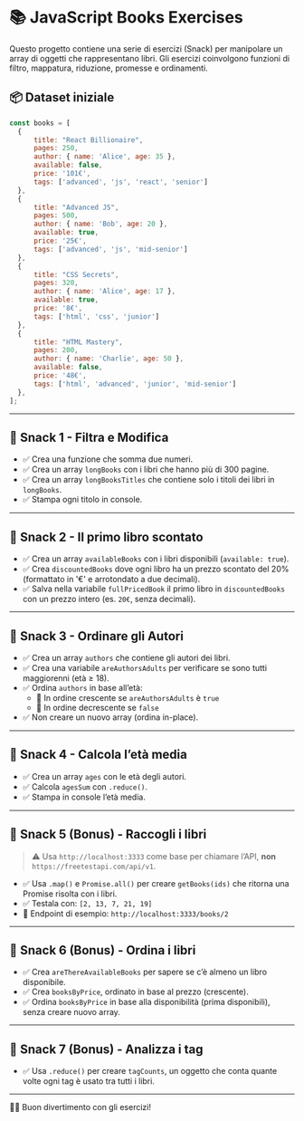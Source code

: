 # 📚 JavaScript Books Exercises

Questo progetto contiene una serie di esercizi (Snack) per manipolare un array di oggetti che rappresentano libri. Gli esercizi coinvolgono funzioni di filtro, mappatura, riduzione, promesse e ordinamenti.

## 📦 Dataset iniziale

```js
const books = [
  { 
      title: "React Billionaire", 
      pages: 250, 
      author: { name: 'Alice', age: 35 },
      available: false,
      price: '101€',
      tags: ['advanced', 'js', 'react', 'senior']
  },
  { 
      title: "Advanced JS", 
      pages: 500, 
      author: { name: 'Bob', age: 20 },
      available: true,
      price: '25€',
      tags: ['advanced', 'js', 'mid-senior']
  },
  { 
      title: "CSS Secrets", 
      pages: 320, 
      author: { name: 'Alice', age: 17 },
      available: true,
      price: '8€',
      tags: ['html', 'css', 'junior']
  },
  { 
      title: "HTML Mastery", 
      pages: 200, 
      author: { name: 'Charlie', age: 50 },
      available: false,
      price: '48€',
      tags: ['html', 'advanced', 'junior', 'mid-senior']
  },
];
```

---

## 🧩 Snack 1 - Filtra e Modifica

- ✅ Crea una funzione che somma due numeri.
- ✅ Crea un array `longBooks` con i libri che hanno più di 300 pagine.
- ✅ Crea un array `longBooksTitles` che contiene solo i titoli dei libri in `longBooks`.
- ✅ Stampa ogni titolo in console.

---

## 🧩 Snack 2 - Il primo libro scontato

- ✅ Crea un array `availableBooks` con i libri disponibili (`available: true`).
- ✅ Crea `discountedBooks` dove ogni libro ha un prezzo scontato del 20% (formattato in '€' e arrotondato a due decimali).
- ✅ Salva nella variabile `fullPricedBook` il primo libro in `discountedBooks` con un prezzo intero (es. `20€`, senza decimali).

---

## 🧩 Snack 3 - Ordinare gli Autori

- ✅ Crea un array `authors` che contiene gli autori dei libri.
- ✅ Crea una variabile `areAuthorsAdults` per verificare se sono tutti maggiorenni (età ≥ 18).
- ✅ Ordina `authors` in base all’età:
  - 🔼 In ordine crescente se `areAuthorsAdults` è `true`
  - 🔽 In ordine decrescente se `false`
- ✅ Non creare un nuovo array (ordina in-place).

---

## 🧩 Snack 4 - Calcola l’età media

- ✅ Crea un array `ages` con le età degli autori.
- ✅ Calcola `agesSum` con `.reduce()`.
- ✅ Stampa in console l’età media.

---

## 🧩 Snack 5 (Bonus) - Raccogli i libri

> ⚠️ Usa `http://localhost:3333` come base per chiamare l’API, **non** `https://freetestapi.com/api/v1`.

- ✅ Usa `.map()` e `Promise.all()` per creare `getBooks(ids)` che ritorna una Promise risolta con i libri.
- ✅ Testala con: `[2, 13, 7, 21, 19]`
- 📘 Endpoint di esempio: `http://localhost:3333/books/2`

---

## 🧩 Snack 6 (Bonus) - Ordina i libri

- ✅ Crea `areThereAvailableBooks` per sapere se c’è almeno un libro disponibile.
- ✅ Crea `booksByPrice`, ordinato in base al prezzo (crescente).
- ✅ Ordina `booksByPrice` in base alla disponibilità (prima disponibili), senza creare nuovo array.

---

## 🧩 Snack 7 (Bonus) - Analizza i tag

- ✅ Usa `.reduce()` per creare `tagCounts`, un oggetto che conta quante volte ogni tag è usato tra tutti i libri.

---

👨‍💻 Buon divertimento con gli esercizi!
